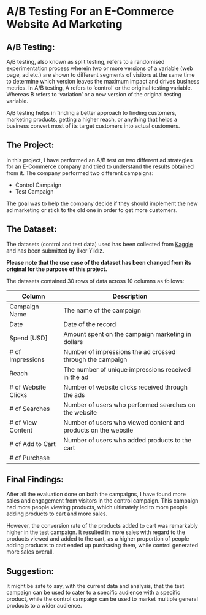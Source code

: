 # A/B Testing For an E-Commerce Website Ad Marketing

## A/B Testing:

A/B testing, also known as split testing, refers to a randomised experimentation process wherein two or more versions of a variable (web page, ad etc.) are shown to different segments of visitors at the same time to determine which version leaves the maximum impact and drives business metrics. In A/B testing, A refers to ‘control’ or the original testing variable. Whereas B refers to ‘variation’ or a new version of the original testing variable. 

A/B testing helps in finding a better approach to finding customers, marketing products, getting a higher reach, or anything that helps a business convert most of its target customers into actual customers. 

## The Project:

In this project, I have performed an A/B test on two different ad strategies for an E-Commerce company and tried to understand the results obtained from it. The company performed two different campaigns:

- Control Campaign
- Test Campaign

The goal was to help the company decide if they should implement the new ad marketing or stick to the old one in order to get more customers.

## The Dataset:

The datasets (control and test data) used has been collected from <a href="https://www.kaggle.com/datasets/ilkeryildiz/example-dataset-for-ab-test" target="_blank">Kaggle</a> and has been submitted by İlker Yıldız.

**Please note that the use case of the dataset has been changed from its original for the purpose of this project.**

The datasets contained 30 rows of data across 10 columns as follows:

|	Column	|	Description	|
|---------------|-----------------------|
|	Campaign Name	|	The name of the campaign	|
|	Date	|	Date of the record	|
|	Spend [USD]	|	Amount spent on the campaign marketing in dollars	|
|	# of Impressions	|	Number of impressions the ad crossed through the campaign	|
|	Reach	|	The number of unique impressions received in the ad	|
|	# of Website Clicks	|	Number of website clicks received through the ads	|	
|	# of Searches	|	Number of users who performed searches on the website 	|
|	# of View Content	|	Number of users who viewed content and products on the website	|
|	# of Add to Cart	|	Number of users who added products to the cart	|
|	# of Purchase	|	| 	Number of users who made purchases	|

## Final Findings:

After all the evaluation done on both the campaigns, I have found more sales and engagement from visitors in the control campaign. This campaign had more people viewing products, which ultimately led to more people adding products to cart and more sales.

However, the conversion rate of the products added to cart was remarkably higher in the test campaign. It resulted in more sales with regard to the products viewed and added to the cart, as a higher proportion of people adding products to cart ended up purchasing them, while control generated more sales overall.

## Suggestion:

It might be safe to say, with the current data and analysis, that the test campaign can be used to cater to a specific audience with a specific product, while the control campaign can be used to market multiple general products to a wider audience.